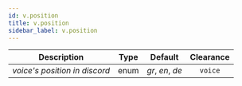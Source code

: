 ```yaml
---
id: v.position
title: v.position
sidebar_label: v.position
---
```


|          Description          | Type  |     Default      | Clearance |
| :---------------------------: | :---: | :--------------: | :-------: |
| _voice's position in discord_ | enum  | _gr_, _en_, _de_ |  `voice`  |